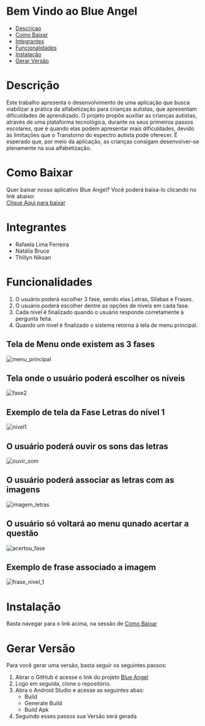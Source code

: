# Bem Vindo ao Blue Angel
<ul>
  <li><a href="#description">Descricao</a></br></li>
  <li><a href="#how_to_download">Como Baixar</a></br></li>
  <li><a href="#members">Integrantes</a></br></li>
  <li><a href="#functionalities">Funcionalidades</a></br></li>
  <li><a href="#installation">Instalação</a></br></li>
  <li><a href="#generate_version">Gerar Versão</a></br></li>
</ul>

<h1 id="description">Descrição</h1>
Este trabalho apresenta o desenvolvimento de uma aplicação que busca viabilizar a prática da alfabetização para crianças autistas, que apresentam dificuldades de aprendizado. O projeto propõe auxiliar as crianças autistas, através de uma plataforma tecnológica, durante os seus primeiros passos escolares, que é quando elas podem apresentar mais dificuldades, devido às limitações que o Transtorno do espectro autista pode oferecer. É esperado que, por meio da aplicação, as crianças consigam desenvolver-se plenamente na sua alfabetização.


<h1 id="how_to_download">Como Baixar</h1>
Quer baixar nosso aplicativo Blue Angel? Você poderá baixa-lo clicando no link abaixo:</br>
<a href="https://drive.google.com/file/d/16dTsSlY014ofuW-9J-gsUD2vFwFWCQEd/view?usp=drivesdk" target="_blank">Clique Aqui para baixar</a>

<h1 id="members">Integrantes</h1>
<ul>
  <li>Rafaela Lima Ferreira</li>
  <li>Natália Bruce</li>
  <li>Thillyn Niksan</li>
</ul>


<h1 id="functionalities">Funcionalidades</h1>
<ol>
  <li>O usuário poderá escolher 3 fase, sendo elas Letras, Sílabas e Frases.</li>
  <li>O usuário poderá escolher dentre as opções de níveis em cada fase.</li>
  <li>Cada nível é finalizado quando o usuário responde corretamente à pergunta feita.</li>
  <li>Quando um nível é finalizado o sistema retorna à tela de menu principal.</li>
</ol>

## Tela de Menu onde existem as 3 fases
![menu_principal](https://github.com/Thiilyn/Blue-Angel/blob/master/menu_principal.PNG)

## Tela onde o usuário poderá escolher os níveis
![fase2](https://github.com/Thiilyn/Blue-Angel/blob/master/fase2.PNG)

## Exemplo de tela da Fase Letras do nível 1
![nivel1](https://github.com/Thiilyn/Blue-Angel/blob/master/nivel1.PNG)

## O usuário poderá ouvir os sons das letras
![ouvir_som](https://github.com/Thiilyn/Blue-Angel/blob/master/ouvir_som.PNG)

## O usuário poderá associar as letras com as imagens
![imagem_letras](https://github.com/Thiilyn/Blue-Angel/blob/master/imagem_letras.PNG)

## O usuário só voltará ao menu qunado acertar a questão
![acertou_fase](https://github.com/Thiilyn/Blue-Angel/blob/master/acertou_fase.PNG)

## Exemplo de frase associado a imagem
![frase_nivel_1](https://github.com/Thiilyn/Blue-Angel/blob/master/frase_nivel_1.PNG)

<h1 id="installation">Instalação</h1>
Basta navegar para o link acima, na sessão de <a href="#how_to_download">Como Baixar</a>

<h1 id="generate_version">Gerar Versão</h1>
Para você gerar uma versão, basta seguir os seguintes passos:
<ol>
  <li>Abrar o GitHub é acesse o link do projeto <a href="https://github.com/Thiilyn/Blue-Angel">Blue Angel</a></li>
  <li>Logo em seguida, clone o repositório.</li>
  <li>Abra o Android Studio e acesse as seguintes abas: 
    <ul>
    <li>Build</li>
    <li>Generate Build</li>
    <li>Build Apk</li>
    </ul>
  <li>Seguindo esses passos sua Versão será gerada</li>
</ol>
